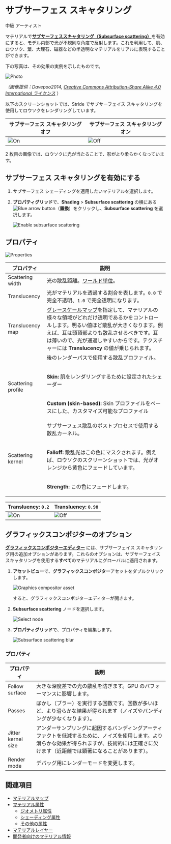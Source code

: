 # サブサーフェス スキャタリング
<!--
# Subsurface scattering
-->

<span class="badge text-bg-primary">中級</span>
<span class="badge text-bg-success">アーティスト</span>
<!--
<span class="badge text-bg-primary">Intermediate</span>
<span class="badge text-bg-success">Artist</span>
-->

マテリアルで[**サブサーフェススキャタリング（Subsurface scattering）**](https://ja.wikipedia.org/wiki/%E3%82%B5%E3%83%96%E3%82%B5%E3%83%BC%E3%83%95%E3%82%A7%E3%82%B9%E3%83%BB%E3%82%B9%E3%82%AD%E3%83%A3%E3%82%BF%E3%83%AA%E3%83%B3%E3%82%B0)を有効にすると、モデル内部で光が不規則な角度で反射します。これを利用して、肌、ロウソク、葉、大理石、磁器などの半透明なマテリアルをリアルに表現することができます。
<!--
When you enable **subsurface scattering** on a material, light is reflected at irregular angles inside the model. You can use this to realistically render translucent materials such as skin, wax, leaves, marble, and porcelain.
-->

下の写真は、その効果の実例を示したものです。
<!--
The photo below demonstrates a real-life example of the effect:
-->

![Photo](media/skin-subsurface-scattering-photo.jpg)

*（画像提供：Davepoo2014, [Creative Commons Attribution-Share Alike 4.0 International ライセンス](https://creativecommons.org/licenses/by-sa/4.0/deed.en)* ）
<!--
*(Image courtesy of Davepoo2014, shared under [Creative Commons Attribution-Share Alike 4.0 International license](https://creativecommons.org/licenses/by-sa/4.0/deed.en))*
-->

以下のスクリーンショットでは、Stride でサブサーフェイス スキャタリングを使用してロウソクをレンダリングしています。
<!--
The screenshots below demonstrate the use of subsurface scattering in Stride to render wax:
-->

| サブサーフェス スキャタリング　オフ| サブサーフェス スキャタリング　オン
|---------------------------------|------------------------
| ![On](media/candles-ss-off.jpg) | ![Off](media/candles-ss-on.jpg)

<!--
| Subsurface scattering off       | Subsurface scattering on
|---------------------------------|------------------------
| ![On](media/candles-ss-off.jpg) | ![Off](media/candles-ss-on.jpg)
-->

2 枚目の画像では、ロウソクに光が当たることで、影がより柔らかくなっています。
<!--
The shadows are much softer in the second image, as more light passes through the candles.
-->

## サブサーフェス スキャタリングを有効にする
<!--
## Enable subsurface scattering
-->

1. サブサーフェス シェーディングを適用したいマテリアルを選択します。

2. **プロパティグリッド**で、**Shading** > **Subsurface scattering** の横にある ![Blue arrow button](../../game-studio/media/blue-arrow-icon.png)（**置換**）をクリックし、**Subsurface scattering** を選択します。

    ![Enable subsurface scattering](media/enable-subsurface-scattering.png)

<!--
1. Select the material you want to use subsurface shading.

2. In the Property Grid, under **Shading**, next to **Subsurface scattering**, click ![Blue arrow button](~/manual/game-studio/media/blue-arrow-icon.png) (**Replace**) and choose **Subsurface scattering**.

    ![Enable subsurface scattering](media/enable-subsurface-scattering.png)
-->

## プロパティ
<!--
## Properties
-->

![Properties](media/subsurface-scattering-properties.png)

| プロパティ           | 説明
|--------------------|--------------------
| Scattering width   | 光の散乱距離。[ワールド単位](../../game-studio/world-units.md)。
| Translucency       | 光がマテリアルを透過する割合を表します。`0.0` で完全不透明、`1.0` で完全透明になります。
| Translucency map   | [グレースケールマップ](material-maps.md)を指定して、マテリアルの様々な領域がどれだけ透明であるかをコントロールします。明るい値ほど散乱が大きくなります。例えば、耳は頭頂部よりも散乱させるべきです。耳は薄いので、光が通過しやすいからです。テクスチャーには **Translucency** の値が乗じられます。
| Scattering profile | 後のレンダーパスで使用する散乱プロファイル。<p><br>**Skin:** 肌をレンダリングするために設定されたシェーダー <p><br>**Custom (skin-based):** Skin プロファイルをベースにした、カスタマイズ可能なプロファイル
| Scattering kernel  | サブサーフェス散乱のポストプロセスで使用する散乱カーネル。 <p><br>**Falloff:** 散乱光はこの色にマスクされます。例えば、ロウソクのスクリーンショットでは、光がオレンジから黄色にフェードしています。 <p><br>**Strength:** この色にフェードします。

<!--
| Property           | Function
|--------------------|--------------------
| Scattering width   | How far the light scatters in [world units](../../game-studio/world-units.md)
| Translucency       | How much light pentrates the material. `0.0` is no translucency; `1.0` is max.
| Translucency map   | Specify a [grayscale map](material-maps.md) to control how translucent different regions of the material are. Brighter values produce more scattering. For example, ears should scatter more light than the top of the head, because they're thinner and therefore light passes through them more easily. The texture is multiplied by the **Translucency** parameter.
| Scattering profile | The scattering profile to use during the forward render pass. <p><br>**Skin:** A preconfigured shader for rendering skin <p><br>**Custom (skin-based):** A profile based on the Skin profile you can customize yourself
| Scattering kernel  | The scattering kernel to use in the subsurface scattering post process. <p><br>**Falloff:** Scattered light is masked to this color. For example, in the screenshot of the candles, the light fades to an orange-yellow. <p><br>**Strength:** Fades to this color
-->

| Transluency: `0.2`                        | Transluency: `0.98`
|-------------------------------------------|--------------------
| ![On](media/candles-translucency-02.jpg)  | ![Off](media/candles-translucency-98.jpg)

<!--
| Transluency: `0.2`                        | Transluency: `0.98`
|-------------------------------------------|--------------------
| ![On](media/candles-translucency-02.jpg)  | ![Off](media/candles-translucency-98.jpg)
-->

## グラフィックスコンポジターのオプション
<!--
## Graphics compositor options
-->

**[グラフィックスコンポジターエディター](../graphics-compositor/index.md)** には、サブサーフェイス スキャタリング用の追加オプションがあります。これらのオプションは、サブサーフェイス スキャタリングを使用する**すべて**のマテリアルにグローバルに適用されます。
<!--
There are additional subsurface scattering options in the **[graphics compositor editor](../graphics-compositor/index.md)**. These options apply globally to **all** materials that use subsurface scattering.
-->

1. **アセットビュー**で、**グラフィックスコンポジター**アセットをダブルクリックします。

    ![Graphics compositor asset](../graphics-compositor/media/graphics-compositor-asset.png)

    すると、グラフィックスコンポジターエディターが開きます。

2. **Subsurface scattering** ノードを選択します。

    ![Select node](media/select-subsurface-scattering-node.png)

3. **プロパティグリッド**で、プロパティを編集します。

    ![Subsurface scattering blur](media/subsurface-scattering-blur-properties.png)

<!--
1. In the **Asset View** (in the bottom pane by default), double-click the **Graphics Compositor** asset.

    ![Graphics compositor asset](../graphics-compositor/media/graphics-compositor-asset.png)

    The graphics compositor editor opens.

2. Select the **Subsurface scattering** node.

    ![Select node](media/select-subsurface-scattering-node.png)

3. In the **Property Grid** (on the right by default), edit the properties.

    ![Subsurface scattering blur](media/subsurface-scattering-blur-properties.png)
-->

### プロパティ
<!--
### Properties
-->

| プロパティ      | 説明
|----------------|-----------
| Follow surface | 大きな深度差での光の散乱を防ぎます。GPU のパフォーマンスに影響します。
| Passes         | ぼかし（ブラー）を実行する回数です。回数が多いほど、より滑らかな結果が得られます（ノイズやバンディングが少なくなります）。
| Jitter kernel size | アンダーサンプリングに起因するバンディングアーティファクトを低減するために、ノイズを使用します。より滑らかな効果が得られますが、技術的には正確さに欠けます（近距離では顕著になることがあります）。
| Render mode    | デバッグ用にレンダーモードを変更します。

<!--
| Property       | Function
|----------------|-----------
| Follow surface | Prevent light scattering across large depth differences. Affects GPU performance.
| Passes         | The number of times the blur is executed. More passes produce smoother results (less noise and banding).
| Jitter kernel size | Use noise to reduce banding artifacts caused by undersampling. Creates a smoother effect, but is technically less accurate (sometimes noticeable at close distances).
| Render mode    | Change the render mode for debugging purposes
-->

## 関連項目
<!--
## See also
-->

* [マテリアルマップ](material-maps.md)
* [マテリアル属性](material-attributes.md)
    * [ジオメトリ属性](geometry-attributes.md)
    * [シェーディング属性](shading-attributes.md)
    * [その他の属性](misc-attributes.md)
* [マテリアルレイヤー](material-layers.md)
* [開発者向けのマテリアル情報](materials-for-developers.md)

<!--
* [Material maps](material-maps.md)
* [Material attributes](material-attributes.md)
    * [Geometry attributes](geometry-attributes.md)
    * [Shading attributes](shading-attributes.md)
    * [Misc attributes](misc-attributes.md)
* [Material layers](material-layers.md)
* [Materials for developers](materials-for-developers.md)
-->

